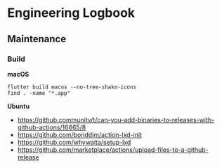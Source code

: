 # Engineering Logbook

## Maintenance

### Build

**macOS**

```
flutter build macos --no-tree-shake-icons
find . -name "*.app"
```

**Ubuntu**

- https://github.community/t/can-you-add-binaries-to-releases-with-github-actions/16665/8
- https://github.com/bonddim/action-lxd-init
- https://github.com/whywaita/setup-lxd
- https://github.com/marketplace/actions/upload-files-to-a-github-release

